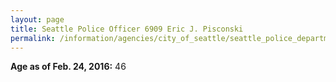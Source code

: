 ```yaml
---
layout: page
title: Seattle Police Officer 6909 Eric J. Pisconski
permalink: /information/agencies/city_of_seattle/seattle_police_department/copbook/6909/
---
```


**Age as of Feb. 24, 2016:** 46
